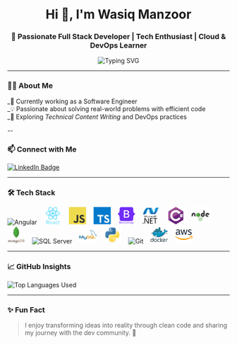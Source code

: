 <h1 align="center">Hi 👋, I'm Wasiq Manzoor</h1>
<h3 align="center">🚀 Passionate Full Stack Developer | Tech Enthusiast | Cloud & DevOps Learner</h3>


<p align="center">
  <img src="https://readme-typing-svg.herokuapp.com?font=Fira+Code&duration=3000&pause=500&color=58A6FF&width=435&lines=Full+Stack+Developer;Backend+%7C+.NET+%7C+Node.js;Frontend+%7C+React+%7C+Angular;Cloud+%7C+Docker+%7C+AWS;Tech+Content+Writer+%F0%9F%93%9D" alt="Typing SVG" />
</p>

---

### 🧑‍💻 About Me
 _🔭 Currently working as a Software Engineer  
 _💡 Passionate about solving real-world problems with efficient code  
 _🌱 Exploring *Technical Content Writing* and DevOps practices  


--

### 📫 Connect with Me

<p align="left">
  <a href="https://linkedin.com/in/wasiqmanzoor1" target="_blank">
    <img src="https://img.shields.io/badge/LinkedIn-Connect-blue?style=for-the-badge&logo=linkedin" alt="LinkedIn Badge"/>
  </a>
</p>

---

### 🛠️ Tech Stack

<p align="left">
  <img src="https://angular.io/assets/images/logos/angular/angular.svg" alt="Angular" width="40" height="40" />
  &nbsp;&nbsp;
  <img src="https://raw.githubusercontent.com/devicons/devicon/master/icons/react/react-original-wordmark.svg" alt="React" width="40" height="40" />
  &nbsp;&nbsp;
  <img src="https://raw.githubusercontent.com/devicons/devicon/master/icons/javascript/javascript-original.svg" alt="JavaScript" width="40" height="40" />
  &nbsp;&nbsp;
  <img src="https://raw.githubusercontent.com/devicons/devicon/master/icons/typescript/typescript-original.svg" alt="TypeScript" width="40" height="40" />
  &nbsp;&nbsp;
  <img src="https://raw.githubusercontent.com/devicons/devicon/master/icons/bootstrap/bootstrap-plain-wordmark.svg" alt="Bootstrap" width="40" height="40" />
  &nbsp;&nbsp;
  <img src="https://raw.githubusercontent.com/devicons/devicon/master/icons/dot-net/dot-net-original-wordmark.svg" alt=".NET" width="40" height="40" />
  &nbsp;&nbsp;
  <img src="https://raw.githubusercontent.com/devicons/devicon/master/icons/csharp/csharp-original.svg" alt="C#" width="40" height="40" />
  &nbsp;&nbsp;
  <img src="https://raw.githubusercontent.com/devicons/devicon/master/icons/nodejs/nodejs-original-wordmark.svg" alt="Node.js" width="40" height="40" />
  &nbsp;&nbsp;
  <img src="https://raw.githubusercontent.com/devicons/devicon/master/icons/mongodb/mongodb-original-wordmark.svg" alt="MongoDB" width="40" height="40" />
  &nbsp;&nbsp;
  <img src="https://www.svgrepo.com/show/303229/microsoft-sql-server-logo.svg" alt="SQL Server" width="40" height="40" />
  &nbsp;&nbsp;
  <img src="https://raw.githubusercontent.com/devicons/devicon/master/icons/mysql/mysql-original-wordmark.svg" alt="MySQL" width="40" height="40" />
  &nbsp;&nbsp;
  <img src="https://raw.githubusercontent.com/devicons/devicon/master/icons/python/python-original.svg" alt="Python" width="40" height="40" />
  &nbsp;&nbsp;
  <img src="https://www.vectorlogo.zone/logos/git-scm/git-scm-icon.svg" alt="Git" width="40" height="40" />
  &nbsp;&nbsp;
  <img src="https://raw.githubusercontent.com/devicons/devicon/master/icons/docker/docker-original-wordmark.svg" alt="Docker" width="40" height="40" />
  &nbsp;&nbsp;
  <img src="https://raw.githubusercontent.com/devicons/devicon/master/icons/amazonwebservices/amazonwebservices-original-wordmark.svg" alt="AWS" width="40" height="40" />
</p>

---

### 📈 GitHub Insights

<p align="left">
  <img src="https://github-readme-stats.vercel.app/api/top-langs/?username=wasiqmanzoor90&layout=compact&theme=tokyonight&hide_border=true&langs_count=8" alt="Top Languages Used" />
</p>

---

### ✨ Fun Fact  
> I enjoy transforming ideas into reality through clean code and sharing my journey with the dev community. 🚀

